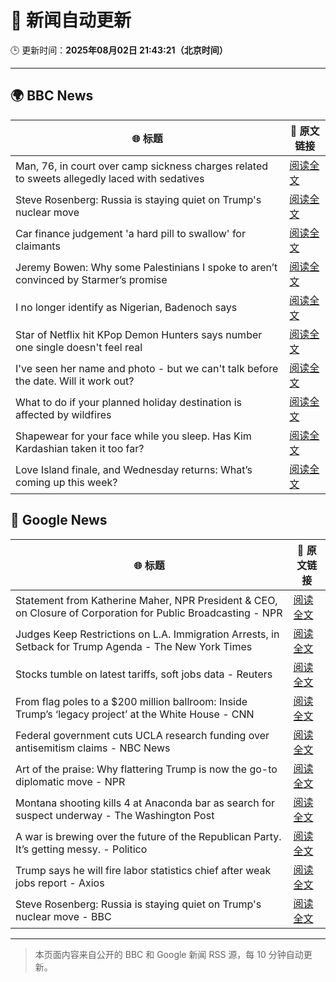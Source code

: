# 🧠 新闻自动更新

🕒 更新时间：**2025年08月02日 21:43:21（北京时间）**

---

## 🌍 BBC News

| 🌐 标题 | 🔗 原文链接 |
|--------|-------------|
| Man, 76, in court over camp sickness charges related to sweets allegedly laced with sedatives | [阅读全文](https://www.bbc.com/news/articles/cwyep6j7z0zo?at_medium=RSS&at_campaign=rss) |
| Steve Rosenberg: Russia is staying quiet on Trump's nuclear move | [阅读全文](https://www.bbc.com/news/articles/cly4kgv9238o?at_medium=RSS&at_campaign=rss) |
| Car finance judgement 'a hard pill to swallow' for claimants | [阅读全文](https://www.bbc.com/news/articles/c7vle481ydno?at_medium=RSS&at_campaign=rss) |
| Jeremy Bowen: Why some Palestinians I spoke to aren’t convinced by Starmer’s promise | [阅读全文](https://www.bbc.com/news/articles/cd6n0eeqp54o?at_medium=RSS&at_campaign=rss) |
| I no longer identify as Nigerian, Badenoch says | [阅读全文](https://www.bbc.com/news/articles/c24z77yg16eo?at_medium=RSS&at_campaign=rss) |
| Star of Netflix hit KPop Demon Hunters says number one single doesn't feel real | [阅读全文](https://www.bbc.com/news/articles/c3dpxknjn07o?at_medium=RSS&at_campaign=rss) |
| I've seen her name and photo - but we can't talk before the date. Will it work out? | [阅读全文](https://www.bbc.com/news/articles/c9w1we5gz5qo?at_medium=RSS&at_campaign=rss) |
| What to do if your planned holiday destination is affected by wildfires | [阅读全文](https://www.bbc.com/news/articles/c626zp6k4g7o?at_medium=RSS&at_campaign=rss) |
| Shapewear for your face while you sleep. Has Kim Kardashian taken it too far? | [阅读全文](https://www.bbc.com/news/articles/cn72rpzg0lpo?at_medium=RSS&at_campaign=rss) |
| Love Island finale, and Wednesday returns: What’s coming up this week? | [阅读全文](https://www.bbc.com/news/articles/c15l4kv45v5o?at_medium=RSS&at_campaign=rss) |

## 📰 Google News

| 🌐 标题 | 🔗 原文链接 |
|--------|-------------|
| Statement from Katherine Maher, NPR President & CEO, on Closure of Corporation for Public Broadcasting - NPR | [阅读全文](https://news.google.com/rss/articles/CBMi1wFBVV95cUxPTFlINm53Vld2ajQ2THYwWUk0dkdIMnItaGpJY1FWRllVN0d3YzFpSTlnbkJfaF9xU2ZwS0gxNGxhbV90SUNlZk9EMzJVRVVOVXdTRjFhaHJUeTNEMUM1aGtkR1V2a0tDVzVkREVTdHRYaGpZWVRadHQtaTV2NGpOZDBxa05ubmdWU19LaFV5TTVmQ0w3SDZ3VWpSZmN0U0dNWkk0RXVONUdJWFJrTC1xUE1DNDVhZVhyVWQ3YWE2YzJWMzhBMFUyLVlVXzhrWXdubGdUS0hHVQ?oc=5) |
| Judges Keep Restrictions on L.A. Immigration Arrests, in Setback for Trump Agenda - The New York Times | [阅读全文](https://news.google.com/rss/articles/CBMihgFBVV95cUxOUVRFQnhFV3NqVnJqTGtpcE9LMlNNcFNYT0FGWldIYXVseVk1djMyM3Jlc1lpNXpTdzNJRi1DamgzeXZMRnBiMHdMQm9UZ1ctaTI2WUY2UXNPTUZRNUd5ZjZnN21Mcmh1ZWpvUDB5VUJ3NEI0d3VHeTItLVVVVEhkeVIwOXMwUQ?oc=5) |
| Stocks tumble on latest tariffs, soft jobs data - Reuters | [阅读全文](https://news.google.com/rss/articles/CBMikgFBVV95cUxQZUVDTy1tNGlISkhtUnNFT0QySklidzl4WHRJOFlrRnByazBVbHNGOU1kaThrRVlSSGNWZ2tuRzdZbjc2WmR0dzI1bklVTWFKX0xDeTRoYUhoVy11Uk1ya0VaaFdQTzNqMDdIYmkzcXU1aVRCM2I3YnQ5Tk9yTEhrRGU5OEhwYmNEM21hSDd3NUhfUQ?oc=5) |
| From flag poles to a $200 million ballroom: Inside Trump’s ‘legacy project’ at the White House - CNN | [阅读全文](https://news.google.com/rss/articles/CBMihAFBVV95cUxQaG1ER2R1RUdTTzV0Q2tZajd6bktoajNqS3Bhd0w3RDBnWTNTVGpOSE5IcmR4NUNydW85b3FZdEtIMXY5RHVVcjUxb0JqbTRpS2VWSFpEcFZnUEI2OW9CNEt4LWo4Y3NQRU9DemIwdEN1MG9OZDdSUlNNcUJIQ3ZNaEVjd0XSAYoBQVVfeXFMTjVHSlJvb3pSYnpGWjVMdVRmRDFXWks5cVFOSC1sbmwwaUlxMGtGd1puZnhrQ25xQ2lsUlhJVW1rVFlfMW5rRkJOam04VDVOV2x0Zld5bkV4UHBPMmJHNG03NTlZbm80OGRUaWZQWXNoNWliT29vWlhseWxyQVdQcGxpV2dpczV0cGNn?oc=5) |
| Federal government cuts UCLA research funding over antisemitism claims - NBC News | [阅读全文](https://news.google.com/rss/articles/CBMikwFBVV95cUxOeWFaZGxNMzZkdmpSRFNhb3NyX1RyUlVzZ2pJaUNTa0xsLThINkZBRzdSNEZ2bURNY2xIY2hqLWEtajdNZ2ExV2VoV0RXVmRWX0NzQnFRRlVYRnBscGpEOGd3UkJyVkdVUEV5NW5FLW5rc0F4ZkNubUJhU0tyTUN6UUQ2OWVQYjFZZHVpdTJGOV9Fd0nSAVZBVV95cUxNbzV0VC1nbThqRmZfMENhQlNVMzFhVGxVc1JWeWdTMHpDZ0RNbnl2eHRKZmlHVlpqSnd4Ty1lZGkwUmpYMHlScEI1aHNKM0RySFpZREw4Zw?oc=5) |
| Art of the praise: Why flattering Trump is now the go-to diplomatic move - NPR | [阅读全文](https://news.google.com/rss/articles/CBMidEFVX3lxTE85REJxWXp0dzZoTjQ3V0cxMk9hSXRYZk9VSTNvNk5yem1fbWxiRWdRVFVkSV9ra0Z3YW9kNC1BRE5fNzRFbDNiMVZwMDdubm1HTEFzQWJBMXdaS2cxSENYM0xnOUEyeWhSN2x1aW9FbVpScnht?oc=5) |
| Montana shooting kills 4 at Anaconda bar as search for suspect underway - The Washington Post | [阅读全文](https://news.google.com/rss/articles/CBMikAFBVV95cUxNNXNwSy0yZ09uODllLXV6d3dodGtPZmJzbDhWdzdKVXBzcERKZGpSVmg0aVMxMWYtUmVWa2JkLXZpTVMxSWQ0c0d5a19Mcml2Rkt6UVk1LUtEc21IQkVtU0czMGVvbFJVeEdSY1NwUVljdTNneWlQdEktcG1vRWN6RDE4RW9SeDZaanFGVkpUOW0?oc=5) |
| A war is brewing over the future of the Republican Party. It’s getting messy. - Politico | [阅读全文](https://news.google.com/rss/articles/CBMinwFBVV95cUxQT3FoNU5aQ2dJbC1hTkxjZmc5ZjVPVXhRNWZQUV82ZjBxMldoZjAtUUFSMzV6S010anFFQkh0NnpqUWdzZlMwSlp0WkhqM2s3UTdYS3MxRFlNM1ROTkZoNlpjNDNLbmhDY3VtcmhMcEF4NXdTWG1tLUl3bTJOQzZfcWVWZWh2RzFwc3hPQkNPeC1fcFVZZFJuLW9xWGRZUlU?oc=5) |
| Trump says he will fire labor statistics chief after weak jobs report - Axios | [阅读全文](https://news.google.com/rss/articles/CBMibEFVX3lxTE8wNlZtY0YtMDkybGI0eEJtclV0dERjSlpNcTcyaDAwMVFrT3lZMnh1cUN6QWhOOE15WXdzSzAybU85MFNBWDBsSWdlSXlFNHZycC0zN2p5MjJyQk5STV9LWWsxVlhDVGYzd3EybA?oc=5) |
| Steve Rosenberg: Russia is staying quiet on Trump's nuclear move - BBC | [阅读全文](https://news.google.com/rss/articles/CBMiWkFVX3lxTFBVOGFlU1J3QUJXd2JwTXFvVDNVR0hTTTBhMXd5R3M3Y1Q5WTk1R2g5Nk5XV2UtaGY2U0xRaGRaNFVCOFpIeVNCeGVDTWVrNHN6TWZXZG9zbVE2Z9IBX0FVX3lxTE5wZVliR1lHa3dmQnowTENCVUFBLU5ka251OVVWRGRqMHB3cGp3UzdpeDN3Qlh4aEVCeUVaU0lZTXItSW1tekNrYThVZThQZHIxMFZlcEpNTWo3eDJuSzI0?oc=5) |

---
> 本页面内容来自公开的 BBC 和 Google 新闻 RSS 源，每 10 分钟自动更新。
